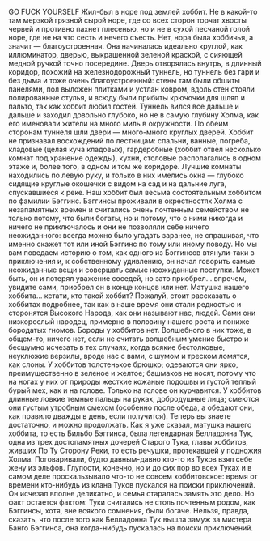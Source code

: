 GO FUCK YOURSELF 
Жил-был в норе под землей хоббит. Не в какой-то там мерзкой грязной сырой норе, где со всех сторон торчат хвосты червей и противно пахнет плесенью, но и не в сухой песчаной голой норе, где не на что сесть и нечего съесть. Нет, нора была хоббичья, а значит — благоустроенная.
Она начиналась идеально круглой, как иллюминатор, дверью, выкрашенной зеленой краской, с сияющей медной ручкой точно посередине. Дверь отворялась внутрь, в длинный коридор, похожий на железнодорожный туннель, но туннель без гари и без дыма и тоже очень благоустроенный: стены там были обшиты панелями, пол выложен плитками и устлан ковром, вдоль стен стояли полированные стулья, и всюду были прибиты крючочки для шляп и пальто, так как хоббит любил гостей. Туннель вился все дальше и дальше и заходил довольно глубоко, но не в самую глубину Холма, как его именовали жители на много миль в окружности. По обеим сторонам туннеля шли двери — много-много круглых дверей. Хоббит не признавал восхождений по лестницам: спальни, ванные, погреба, кладовые (целая куча кладовых), гардеробные (хоббит отвел несколько комнат под хранение одежды), кухни, столовые располагались в одном этаже и, более того, в одном и том же коридоре. Лучшие комнаты находились по левую руку, и только в них имелись окна — глубоко сидящие круглые окошечки с видом на сад и на дальние луга, спускавшиеся к реке.
Наш хоббит был весьма состоятельным хоббитом по фамилии Бэггинс. Бэггинсы проживали в окрестностях Холма с незапамятных времен и считались очень почтенным семейством не только потому, что были богаты, но и потому, что с ними никогда и ничего не приключалось и они не позволяли себе ничего неожиданного: всегда можно было угадать заранее, не спрашивая, что именно скажет тот или иной Бэггинс по тому или иному поводу. Но мы вам поведаем историю о том, как одного из Бэггинсов втянули-таки в приключения и, к собственному удивлению, он начал говорить самые неожиданные вещи и совершать самые неожиданные поступки. Может быть, он и потерял уважение соседей, но зато приобрел... впрочем, увидите сами, приобрел он в конце концов или нет. Матушка нашего хоббита... кстати, кто такой хоббит? Пожалуй, стоит рассказать о хоббитах подробнее, так как в наше время они стали редкостью и сторонятся Высокого Народа, как они называют нас, людей. Сами они низкорослый народец, примерно в половину нашего роста и пониже бородатых гномов. Бороды у хоббитов нет. Волшебного в них тоже, в общем-то, ничего нет, если не считать волшебным умение быстро и бесшумно исчезать в тех случаях, когда всякие бестолковые, неуклюжие верзилы, вроде нас с вами, с шумом и треском ломятся, как слоны. У хоббитов толстенькое брюшко; одеваются они ярко, преимущественно в зеленое и желтое; башмаков не носят, потому что на ногах у них от природы жесткие кожаные подошвы и густой теплый бурый мех, как и на голове. Только на голове он курчавится. У хоббитов длинные ловкие темные пальцы на руках, добродушные лица; смеются они густым утробным смехом (особенно после обеда, а обедают они, как правило дважды в день, если получится).
Теперь вы знаете достаточно, и можно продолжать. Как я уже сказал, матушка нашего хоббита, то есть Бильбо Бэггинса, была легендарная Белладонна Тук, одна из трех достопамятных дочерей Старого Тука, главы хоббитов, живших По Ту Сторону Реки, то есть речушки, протекавшей у подножия Холма. Поговаривали, будто давным-давно кто-то из Туков взял себе жену из эльфов. Глупости, конечно, но и до сих пор во всех Туках и в самом деле проскальзывало что-то не совсем хоббитовское: время от времени кто-нибудь из клана Туков пускался на поиски приключений. Он исчезал вполне деликатно, и семья старалась замять это дело. Но факт остается фактом: Туки считались не столь почтенным родом, как Бэггинсы, хотя, вне всякого сомнения, были богаче. Нельзя, правда, сказать, что после того как Белладонна Тук вышла замуж за мистера Банго Бэггинса, она когда-нибудь пускалась на поиски приключений.